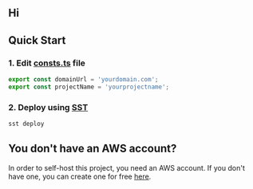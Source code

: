 ## Hi

## Quick Start

### 1. Edit [consts.ts](./consts.ts) file
```ts
export const domainUrl = 'yourdomain.com';
export const projectName = 'yourprojectname';
```

### 2. Deploy using [SST](https://sst.dev)
```bash
sst deploy
```

## You don't have an AWS account?
In order to self-host this project, you need an AWS account. If you don't have one, you can create one for free [here](https://aws.amazon.com/free/).
